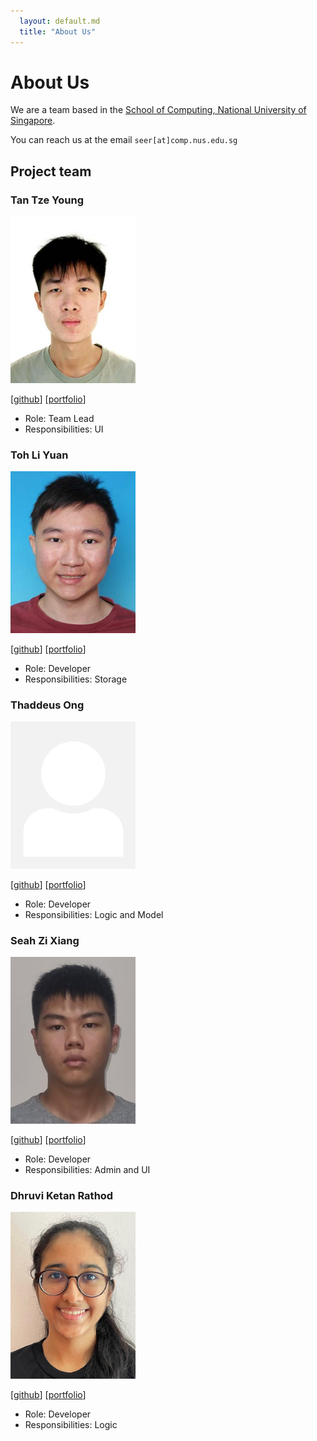 ```yaml
---
  layout: default.md
  title: "About Us"
---
```


# About Us

We are a team based in the [School of Computing, National University of Singapore](http://www.comp.nus.edu.sg).

You can reach us at the email `seer[at]comp.nus.edu.sg`

## Project team

### Tan Tze Young

<img src="images/itstytan.png" width="200px">

[[github](http://github.com/ItsTYtan)]
[[portfolio](team/itstytan.md)]

* Role: Team Lead
* Responsibilities: UI

### Toh Li Yuan

<img src="images/tohliyuan.png" width="200px">

[[github](http://github.com/TohLiYuan)] [[portfolio](team/tohliyuan.md)]

* Role: Developer
* Responsibilities: Storage

### Thaddeus Ong

<img src="images/thaddeusong.png" width="200px">

[[github](http://github.com/thaddeusong)]
[[portfolio](team/thaddeusong.md)]

* Role: Developer
* Responsibilities: Logic and Model

### Seah Zi Xiang

<img src="images/prawnzyy.png" width="200px">

[[github](http://github.com/prawnzyy)]
[[portfolio](team/prawnzyy.md)]

* Role: Developer
* Responsibilities: Admin and UI


### Dhruvi Ketan Rathod

<img src="images/dhruvir29.png" width="200px">

[[github](http://github.com/dhruvir29)]
[[portfolio](team/dhruvir29.md)]

* Role: Developer
* Responsibilities: Logic
